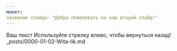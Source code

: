 ```yaml
---
макет: 
название слайда· "Добро пожаловать на наш второй слайд!"
---
```

Ваш текст
Используйте стрелку влево, чтобы вернуться назад!
_posts/0000-01-02-Wita-lik.md
